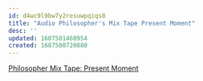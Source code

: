 ```yaml
---
id: d4wc9l9bw7y2resuwpqiqs8
title: "Audio Philosopher's Mix Tape Present Moment"
desc: ''
updated: 1687501468954
created: 1687500720880
---
```


[Philosopher Mix Tape: Present Moment](https://www.youtube.com/watch?v=iK_MFiWvSNI&t=2895)
